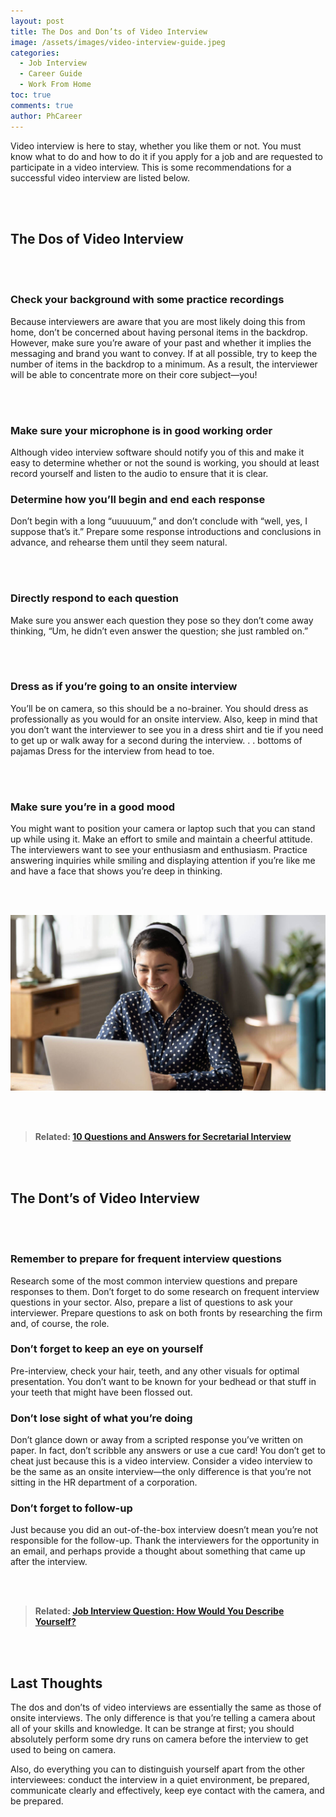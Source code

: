 ```yaml
---
layout: post
title: The Dos and Don’ts of Video Interview
image: /assets/images/video-interview-guide.jpeg
categories:
  - Job Interview
  - Career Guide
  - Work From Home
toc: true
comments: true
author: PhCareer
---
```

Video interview is here to stay, whether you like them or not. You must know what to do and how to do it if you apply for a job and are requested to participate in a video interview. This is some recommendations for a successful video interview are listed below.

<br/><br/>

## **The Dos of Video Interview**

<br/><br/>

### **Check your background with some practice recordings**

Because interviewers are aware that you are most likely doing this from home, don’t be concerned about having personal items in the backdrop. However, make sure you’re aware of your past and whether it implies the messaging and brand you want to convey. If at all possible, try to keep the number of items in the backdrop to a minimum. As a result, the interviewer will be able to concentrate more on their core subject—you!

<br/><br/>

### **Make sure your microphone is in good working order**

Although video interview software should notify you of this and make it easy to determine whether or not the sound is working, you should at least record yourself and listen to the audio to ensure that it is clear.

### **Determine how you’ll begin and end each response**

Don’t begin with a long “uuuuuum,” and don’t conclude with “well, yes, I suppose that’s it.” Prepare some response introductions and conclusions in advance, and rehearse them until they seem natural.

<br/><br/>

### **Directly respond to each question**

Make sure you answer each question they pose so they don’t come away thinking, “Um, he didn’t even answer the question; she just rambled on.”

<br/><br/>

### **Dress as if you’re going to an onsite interview**

You’ll be on camera, so this should be a no-brainer. You should dress as professionally as you would for an onsite interview. Also, keep in mind that you don’t want the interviewer to see you in a dress shirt and tie if you need to get up or walk away for a second during the interview. . . bottoms of pajamas Dress for the interview from head to toe.

<br/><br/>

### **Make sure you’re in a good mood**

You might want to position your camera or laptop such that you can stand up while using it. Make an effort to smile and maintain a cheerful attitude. The interviewers want to see your enthusiasm and enthusiasm. Practice answering inquiries while smiling and displaying attention if you’re like me and have a face that shows you’re deep in thinking.

<br/><br/>



![The Dos and Don’ts of Video Interview](/assets/images/video-interview-tips.jpg)

<br/><br/>

> **Related: [10 Questions and Answers for Secretarial Interview](/10-questions-and-answers-for-secretarial-interview/)**

<br/><br/>

## **The Dont’s of Video Interview**

<br/><br/>

### **Remember to prepare for frequent interview questions**

Research some of the most common interview questions and prepare responses to them. Don’t forget to do some research on frequent interview questions in your sector. Also, prepare a list of questions to ask your interviewer. Prepare questions to ask on both fronts by researching the firm and, of course, the role.

### **Don’t forget to keep an eye on yourself**

Pre-interview, check your hair, teeth, and any other visuals for optimal presentation. You don’t want to be known for your bedhead or that stuff in your teeth that might have been flossed out.

### **Don’t lose sight of what you’re doing**

Don’t glance down or away from a scripted response you’ve written on paper. In fact, don’t scribble any answers or use a cue card! You don’t get to cheat just because this is a video interview. Consider a video interview to be the same as an onsite interview—the only difference is that you’re not sitting in the HR department of a corporation.

### **Don’t forget to follow-up**

Just because you did an out-of-the-box interview doesn’t mean you’re not responsible for the follow-up. Thank the interviewers for the opportunity in an email, and perhaps provide a thought about something that came up after the interview.

<br/><br/>

> **Related: [Job Interview Question: How Would You Describe Yourself?](/job-interview-question-how-would-you-describe-yourself)**

<br/><br/>

## **Last Thoughts**

The dos and don’ts of video interviews are essentially the same as those of onsite interviews. The only difference is that you’re telling a camera about all of your skills and knowledge. It can be strange at first; you should absolutely perform some dry runs on camera before the interview to get used to being on camera.

Also, do everything you can to distinguish yourself apart from the other interviewees: conduct the interview in a quiet environment, be prepared, communicate clearly and effectively, keep eye contact with the camera, and be prepared.



<br/><br/>